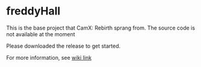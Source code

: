 # freddyHall

This is the base project that CamX: Rebirth sprang from. The source code is not available at the moment

Please downloaded the release to get started.

For more information, see [wiki link](https://psychon-dev-studios.github.io/software/wiki/cxr "the wiki")
